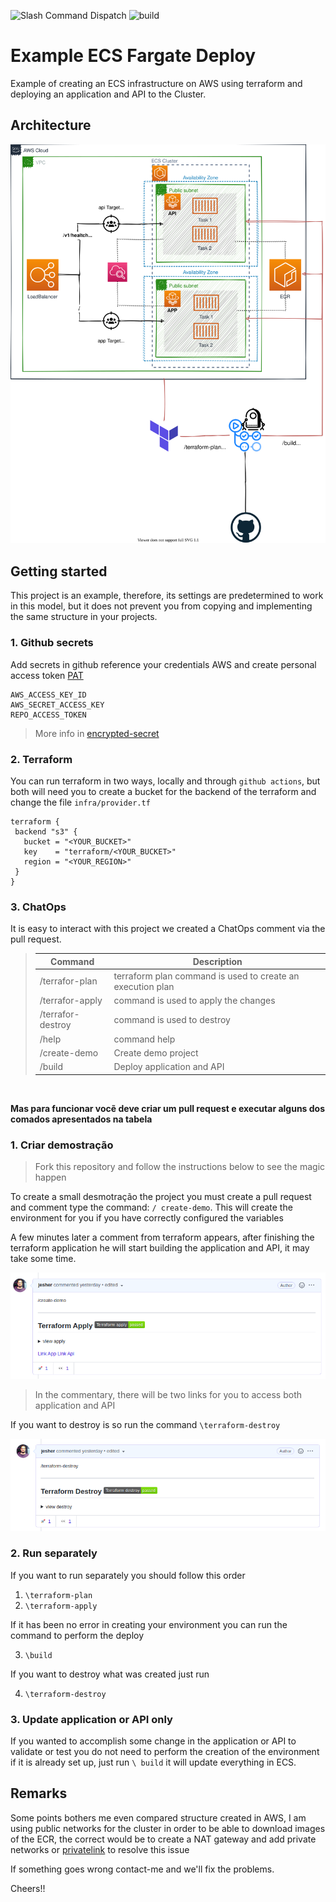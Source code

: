 ![Slash Command Dispatch](https://github.com/jesher/ecs-example/workflows/Slash%20Command%20Dispatch/badge.svg?branch=master) ![build](https://github.com/jesher/ecs-example/workflows/build/badge.svg?branch=master)

# Example ECS Fargate Deploy
Example of creating an ECS infrastructure on AWS using terraform and deploying an application and API to the Cluster.

## Architecture

![Base Architecture](docs/img/architecture.svg)

## Getting started

This project is an example, therefore, its settings are predetermined to work in this model, but it does not prevent you from copying and implementing the same structure in your projects.

### 1. Github secrets

Add secrets in github reference your credentials AWS and create personal access token [PAT](https://docs.github.com/en/free-pro-team@latest/github/authenticating-to-github/creating-a-personal-access-token)

```
AWS_ACCESS_KEY_ID
AWS_SECRET_ACCESS_KEY
REPO_ACCESS_TOKEN
```
> More info in [encrypted-secret](https://docs.github.com/pt/free-pro-team@latest/actions/reference/encrypted-secrets)
### 2. Terraform
You can run terraform in two ways, locally and through `github actions`, but both will need you to create a bucket for the backend of the terraform and change the file `infra/provider.tf`

 ```HCL
terraform {
  backend "s3" {
    bucket = "<YOUR_BUCKET>"
    key    = "terraform/<YOUR_BUCKET>"
    region = "<YOUR_REGION>"
  }
}
 ```

### 3. ChatOps

It is easy to interact with this project we created a ChatOps comment via the pull request.

  > Command | Description
  > --- | ---
  > /terrafor-plan | terraform plan command is used to create an execution plan
  > /terrafor-apply | command is used to apply the changes
  > /terrafor-destroy | command is used to destroy
  > /help | command help
  > /create-demo | Create demo project
  > /build | Deploy application and API

<br>

__Mas para funcionar vocẽ deve criar um pull request e executar alguns dos comados apresentados na tabela__

### 1. Criar demostração

> Fork this repository and follow the instructions below to see the magic happen

To create a small desmotração the project you must create a pull request and comment type the command: `/ create-demo`. This will create the environment for you if you have correctly configured the variables

A few minutes later a comment from terraform appears, after finishing the terraform application he will start building the application and API, it may take some time.

![Base Architecture](docs/img/01_github.png)

> In the commentary, there will be two links for you to access both application and API

If you want to destroy is so run the command `\terraform-destroy`

![Base Architecture](docs/img/02_github.png)
### 2. Run separately
If you want to run separately you should follow this order

1. `\terraform-plan`
2. `\terraform-apply`

If it has been no error in creating your environment you can run the command to perform the deploy

3. `\build`

If you want to destroy what was created just run

4. `\terraform-destroy`

### 3. Update application or API only
If you wanted to accomplish some change in the application or API to validate or test you do not need to perform the creation of the environment if it is already set up, just run `\ build` it will update everything in ECS.

## Remarks

Some points bothers me even compared structure created in AWS, I am using public networks for the cluster in order to be able to download images of the ECR, the correct would be to create a NAT gateway and add private networks or [privatelink](https://aws.amazon.com/pt/blogs/compute/setting-up-aws-privatelink-for-amazon-ecs-and-amazon-ecr/) to resolve this issue

If something goes wrong contact-me and we'll fix the problems.

Cheers!!